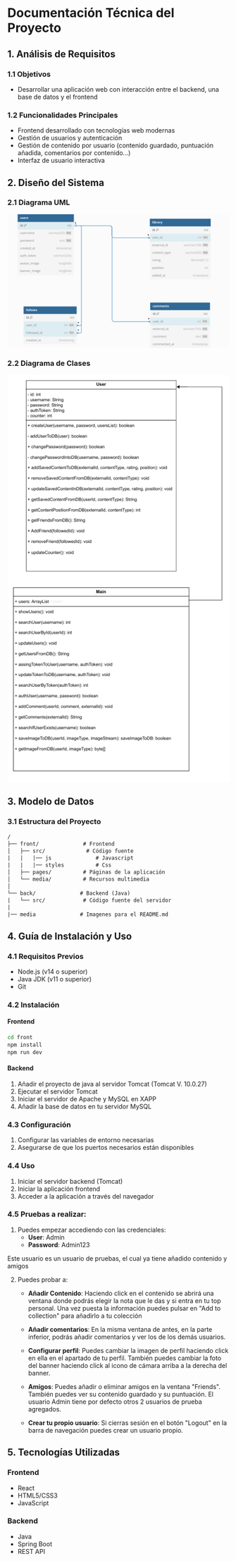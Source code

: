 # Documentación Técnica del Proyecto

## 1. Análisis de Requisitos

### 1.1 Objetivos
- Desarrollar una aplicación web con interacción entre el backend, una base de datos y el frontend

### 1.2 Funcionalidades Principales
- Frontend desarrollado con tecnologías web modernas
- Gestión de usuarios y autenticación
- Gestión de contenido por usuario (contenido guardado, puntuación añadida, comentarios por contenido...)
- Interfaz de usuario interactiva

## 2. Diseño del Sistema

### 2.1 Diagrama UML
![Diagrama UML](./media/DiagramaUML.png)


### 2.2 Diagrama de Clases
![Diagrama UML](./media/DiagramaClases.png)

## 3. Modelo de Datos

### 3.1 Estructura del Proyecto
```
/
├── front/              # Frontend
│   ├── src/             # Código fuente
|   |   |── js              # Javascript
|   |   |── styles          # Css
│   ├── pages/          # Páginas de la aplicación
│   └── media/          # Recursos multimedia
│
└── back/              # Backend (Java)
|   └── src/            # Código fuente del servidor
|
|── media              # Imagenes para el README.md
```

## 4. Guía de Instalación y Uso

### 4.1 Requisitos Previos
- Node.js (v14 o superior)
- Java JDK (v11 o superior)
- Git

### 4.2 Instalación

#### Frontend
```bash
cd front
npm install
npm run dev
```

#### Backend
1. Añadir el proyecto de java al servidor Tomcat (Tomcat V. 10.0.27)
2. Ejecutar el servidor Tomcat
3. Iniciar el servidor de Apache y MySQL en XAPP
4. Añadir la base de datos en tu servidor MySQL

### 4.3 Configuración
1. Configurar las variables de entorno necesarias
2. Asegurarse de que los puertos necesarios están disponibles

### 4.4 Uso
1. Iniciar el servidor backend (Tomcat)
2. Iniciar la aplicación frontend
3. Acceder a la aplicación a través del navegador

### 4.5 Pruebas a realizar:
1. Puedes empezar accediendo con las credenciales:
    - **User**: Admin
    - **Password**: Admin123

Este usuario es un usuario de pruebas, el cual ya tiene añadido contenido y amigos

2. Puedes probar a:
    - **Añadir Contenido**: Haciendo click en el contenido se abrirá una ventana donde podrás elegir la nota que le das y si entra en tu top personal. Una vez puesta la información puedes pulsar en "Add to collection" para añadirlo a tu colección

    - **Añadir comentarios**: En la misma ventana de antes, en la parte inferior, podrás añadir comentarios y ver los de los demás usuarios.

    - **Configurar perfil**: Puedes cambiar la imagen de perfil haciendo click en ella en el apartado de tu perfil. También puedes cambiar la foto del banner haciendo click al icono de cámara arriba a la derecha del banner.

    - **Amigos**: Puedes añadir o eliminar amigos en la ventana "Friends". También puedes ver su contenido guardado y su puntuación. El usuario Admin tiene por defecto otros 2 usuarios de prueba agregados.
    
    - **Crear tu propio usuario**: Si cierras sesión en el botón "Logout" en la barra de navegación puedes crear un usuario propio.

## 5. Tecnologías Utilizadas

### Frontend
- React
- HTML5/CSS3
- JavaScript

### Backend
- Java
- Spring Boot
- REST API